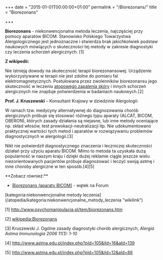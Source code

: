 +++
date = "2015-01-01T00:00:00+01:00"
permalink = "/Biorezonans/"
title = "Biorezonans"

+++

**Biorezonans** - niekonwencjonalna metoda leczenia, najczęściej przy pomocy aparatów BICOM. Stanowisko Polskiego Towarzystwa Alergologicznego jest jednoznaczne i stwierdza brak jakichkolwiek podstaw naukowych mówiących o skuteczności tej metody w zakresie diagnostyki czy leczenia schorzeń alergicznych. [1]

**Z wikipedii:**

Nie istnieją dowody na skuteczność terapii biorezonansowej. Urządzenie wykorzystywane w terapii nie jest zdolne do pomiaru fal elektromagnetycznych. Postulowana przez zwolenników biorezonansu jego skuteczność w leczeniu [atopowego zapalenia skóry](/atopedia/AZS "wikilink") i innych schorzeń alergicznych nie znajduje potwierdzenia w badaniach naukowych.[2]

**Prof. J. Kruszewski** – Konsultant Krajowy w dziedzinie Alergologii:

W ramach tzw. medycyny alternatywnej do diagnozowania chorób alergicznych próbuje się stosować różnego typu aparaty (ALCAT, BICOM, OBERON), których zasady działania są niejasne, lub inne metody oceniające np. skład włosów, test prowokacji-neutralizacji itp. Nie udokumentowano praktycznej wartości tych metod i aparatów w rozwiązywaniu problemów diagnostycznych w alergologii.[3]

Nikt nie potwierdził diagnostycznego znaczenia i leczniczej skuteczności działań przy użyciu aparatu BICOM. Mimo to metoda ta uzyskała dużą popularność w naszym kraju i dzięki dużej reklamie ciągle jeszcze wielu niezorientowanych pacjentów próbuje diagnozować i leczyć swoją astmę i inne choroby alergiczne w ten sposób.[4][5]

<references />
**Zobacz również:**

-   [Biorezonans (aparaty BICOM)](http://www.atopowe-zapalenie.pl/forum/viewtopic.php?f=10&t=66) - wątek na Forum

<div style="width:60%">
</div>
[kategoria:niekonwencjonalne metody leczenia](/atopedia/kategoria:niekonwencjonalne_metody_leczenia "wikilink")

[1] <http://www.psychomanipulacja.pl/tem/biorezonans.htm>

[2] [wikipedia:Biorezonans](/atopedia/wikipedia:Biorezonans "wikilink")

[3] Kruszewski J. Ogólne zasady diagnostyki chorób alergicznych, *Alergia Astma Immunologia 2006 11(1): 1-10*

[4] <http://www.astma.edu.pl/index.php?pId=105&iId=16&aId=139>

[5] <http://www.astma.edu.pl/index.php?pId=105&iId=12&aId=88>